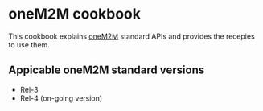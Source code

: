 # oneM2M cookbook

This cookbook explains [oneM2M](https://www.oneM2M.org) standard APIs and provides the recepies to use them.

## Appicable oneM2M standard versions

- Rel-3
- Rel-4 (on-going version)
